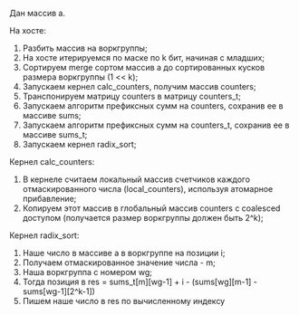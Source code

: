 Дан массив a.

На хосте:
1. Разбить массив на воркгруппы;
2. На хосте итерируемся по маске по k бит, начиная с младших;
3. Сортируем merge сортом массив a до сортированных кусков размера воркгруппы (1 << k);
4. Запускаем кернел calc_counters, получим массив counters;
5. Транспонируем матрицу counters в матрицу counters_t;
6. Запускаем алгоритм префиксных сумм на counters, сохранив ее в массиве sums;
7. Запускаем алгоритм префиксных сумм на counters_t, сохранив ее в массиве sums_t;
8. Запускаем кернел radix_sort;


Кернел calc_counters:
1. В кернеле считаем локальный массив счетчиков каждого отмаскированного числа (local_counters), используя атомарное прибавление;
2. Копируем этот массив в глобальный массив counters с coalesced доступом (получается размер воркгруппы должен быть 2^k);


Кернел radix_sort:
1. Наше число в массиве a в воркгруппе на позиции i;
2. Получаем отмаскированное значение числа - m;
3. Наша воркгруппа с номером wg;
4. Тогда позиция в res = sums_t[m][wg-1] + i - (sums[wg][m-1] - sums[wg-1][2^k-1])
5. Пишем наше число в res по вычисленному индексу